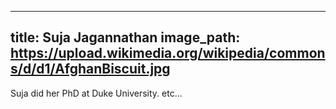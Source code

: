 
---
title: Suja Jagannathan
image_path: https://upload.wikimedia.org/wikipedia/commons/d/d1/AfghanBiscuit.jpg
---
Suja did her PhD at Duke University. etc...
